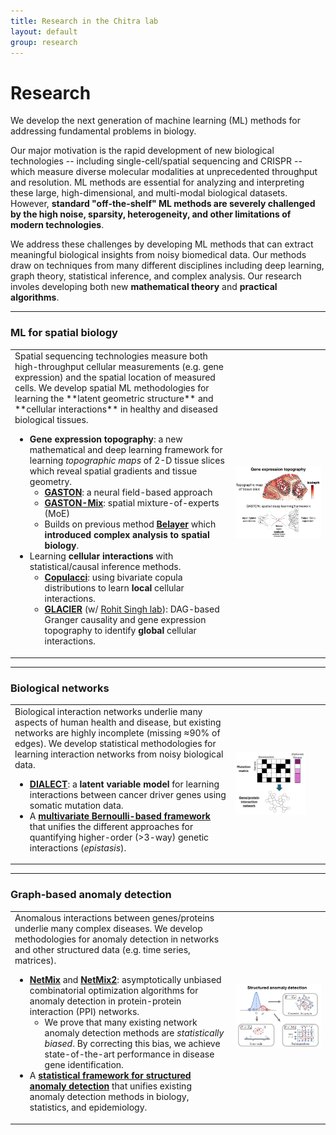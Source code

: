 ```yaml
---
title: Research in the Chitra lab
layout: default
group: research
---
```


# Research
We develop the next generation of machine learning (ML) methods for addressing fundamental problems in biology. 

Our major motivation is the rapid development of new biological technologies -- including single-cell/spatial sequencing and CRISPR -- which measure diverse molecular modalities at unprecedented throughput and resolution. ML methods are essential for analyzing and interpreting these large, high-dimensional, and multi-modal biological datasets. However, **standard "off-the-shelf" ML methods are severely challenged by the high noise, sparsity, heterogeneity, and other limitations of modern technologies**. 

We address these challenges by developing ML methods that can extract meaningful biological insights from noisy biomedical data. Our methods draw on techniques from many different disciplines including deep learning, graph theory, statistical inference, and complex analysis. Our research involes developing both new **mathematical theory** and **practical algorithms**.

-------------------

### ML for spatial biology
<table>
<tr>
<td width="70%" markdown="1">
Spatial sequencing technologies measure both high-throughput cellular measurements (e.g. gene expression) and the spatial location of measured cells. We develop spatial ML methodologies for learning the **latent geometric structure**  and **cellular interactions** in healthy and diseased biological tissues.

* **Gene expression topography**: a new mathematical and deep learning framework for learning *topographic maps* of 2-D tissue slices which reveal spatial gradients and tissue geometry.
    * [**GASTON**](https://www.nature.com/articles/s41592-024-02503-3): a neural field-based approach 
    * [**GASTON-Mix**](https://www.biorxiv.org/content/10.1101/2025.01.31.635955v1): spatial mixture-of-experts (MoE)
    * Builds on previous method [**Belayer**](https://www.sciencedirect.com/science/article/pii/S2405471222003544) which **introduced complex analysis to spatial biology**.
* Learning **cellular interactions** with statistical/causal inference methods.
    * [**Copulacci**](https://academic.oup.com/bioinformatics/article/40/Supplement_1/i481/7700859): using bivariate copula distributions to learn **local** cellular interactions.
    * [**GLACIER**](https://www.biorxiv.org/content/10.1101/2025.03.19.644241v2.abstract) (w/ [Rohit Singh lab](https://singhlab.net/)): DAG-based Granger causality and gene expression topography to identify **global** cellular interactions.
</td>
<td width="40%">
<img src="/static/img/research/gene_expression_topography.png" width="100%">
</td>
</tr>
</table>

-------------------

### Biological networks
<table>
<tr>
<td width="70%" markdown="1">
Biological interaction networks underlie many aspects of human health and disease, but existing networks are highly incomplete (missing ≈90% of edges). We develop statistical methodologies for learning interaction networks from noisy biological data.

* [**DIALECT**](https://www.biorxiv.org/content/10.1101/2024.04.24.590995v1): a **latent variable model** for learning interactions between cancer driver genes using somatic mutation data.
* A [**multivariate Bernoulli-based framework**](https://www.nature.com/articles/s41467-025-56986-5) that unifies the different approaches for quantifying higher-order (>3-way) genetic interactions (*epistasis*).
</td>
<td width="40%">
<img src="/static/img/research/biological_networks.png" width="82%">
</td>
</tr>
</table>

-------------------

### Graph-based anomaly detection

<table>
<tr>
<td width="70%" markdown="1">
Anomalous interactions between genes/proteins underlie many complex diseases. We develop methodologies for anomaly detection in networks and other structured data (e.g. time series, matrices).

* [**NetMix**](https://www.liebertpub.com/doi/full/10.1089/cmb.2020.0435) and [**NetMix2**](https://www.liebertpub.com/doi/full/10.1089/cmb.2022.0336): asymptotically unbiased combinatorial optimization algorithms for anomaly detection in protein-protein interaction (PPI) networks.
    * We prove that many existing network anomaly detection methods are *statistically biased*. By correcting this bias, we achieve state-of-the-art performance in disease gene identification.
* A [**statistical framework for structured anomaly detection**](https://proceedings.mlr.press/v139/chitra21a.html) that unifies existing anomaly detection methods in biology, statistics, and epidemiology.
</td>
<td width="40%">
<img src="/static/img/research/anomaly_detection.png" width="100%">
</td>
</tr>
</table>


